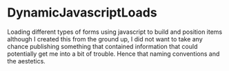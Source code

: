# DynamicJavascriptLoads
Loading different types of forms using javascript to build and position items 
although I created this from the ground up, I did not want to take any chance publishing something that contained information that could potentially get me into a bit of trouble.
Hence that naming conventions and the aestetics.

